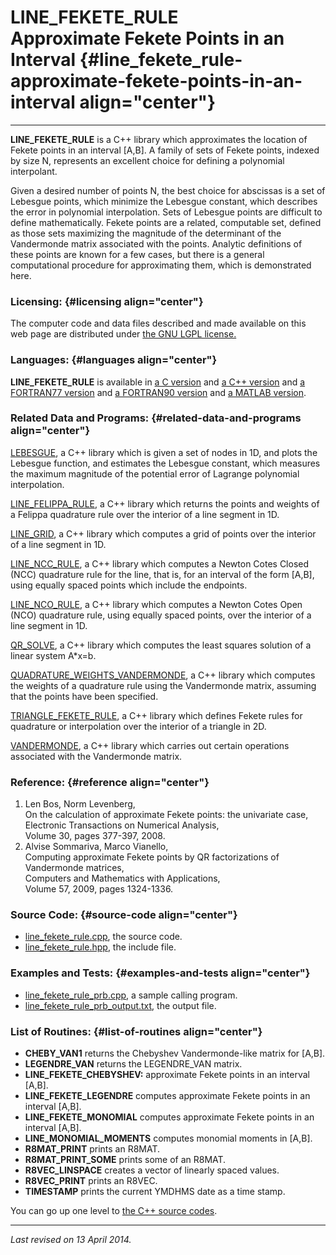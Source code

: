 LINE\_FEKETE\_RULE\
Approximate Fekete Points in an Interval {#line_fekete_rule-approximate-fekete-points-in-an-interval align="center"}
========================================

------------------------------------------------------------------------

**LINE\_FEKETE\_RULE** is a C++ library which approximates the location
of Fekete points in an interval \[A,B\]. A family of sets of Fekete
points, indexed by size N, represents an excellent choice for defining a
polynomial interpolant.

Given a desired number of points N, the best choice for abscissas is a
set of Lebesgue points, which minimize the Lebesgue constant, which
describes the error in polynomial interpolation. Sets of Lebesgue points
are difficult to define mathematically. Fekete points are a related,
computable set, defined as those sets maximizing the magnitude of the
determinant of the Vandermonde matrix associated with the points.
Analytic definitions of these points are known for a few cases, but
there is a general computational procedure for approximating them, which
is demonstrated here.

### Licensing: {#licensing align="center"}

The computer code and data files described and made available on this
web page are distributed under [the GNU LGPL
license.](../../txt/gnu_lgpl.txt)

### Languages: {#languages align="center"}

**LINE\_FEKETE\_RULE** is available in [a C
version](../../c_src/line_fekete_rule/line_fekete_rule.html) and [a C++
version](../../cpp_src/line_fekete_rule/line_fekete_rule.html) and [a
FORTRAN77 version](../../f77_src/line_fekete_rule/line_fekete_rule.html)
and [a FORTRAN90
version](../../f_src/line_fekete_rule/line_fekete_rule.html) and [a
MATLAB version](../../m_src/line_fekete_rule/line_fekete_rule.html).

### Related Data and Programs: {#related-data-and-programs align="center"}

[LEBESGUE](../../cpp_src/lebesgue/lebesgue.html), a C++ library which is
given a set of nodes in 1D, and plots the Lebesgue function, and
estimates the Lebesgue constant, which measures the maximum magnitude of
the potential error of Lagrange polynomial interpolation.

[LINE\_FELIPPA\_RULE](../../cpp_src/line_felippa_rule/line_felippa_rule.html),
a C++ library which returns the points and weights of a Felippa
quadrature rule over the interior of a line segment in 1D.

[LINE\_GRID](../../cpp_src/line_grid/line_grid.html), a C++ library
which computes a grid of points over the interior of a line segment in
1D.

[LINE\_NCC\_RULE](../../cpp_src/line_ncc_rule/line_ncc_rule.html), a C++
library which computes a Newton Cotes Closed (NCC) quadrature rule for
the line, that is, for an interval of the form \[A,B\], using equally
spaced points which include the endpoints.

[LINE\_NCO\_RULE](../../cpp_src/line_nco_rule/line_nco_rule.html), a C++
library which computes a Newton Cotes Open (NCO) quadrature rule, using
equally spaced points, over the interior of a line segment in 1D.

[QR\_SOLVE](../../cpp_src/qr_solve/qr_solve.html), a C++ library which
computes the least squares solution of a linear system A\*x=b.

[QUADRATURE\_WEIGHTS\_VANDERMONDE](../../cpp_src/quadrature_weights_vandermonde/quadrature_weights_vandermonde.html),
a C++ library which computes the weights of a quadrature rule using the
Vandermonde matrix, assuming that the points have been specified.

[TRIANGLE\_FEKETE\_RULE](../../cpp_src/triangle_fekete_rule/triangle_fekete_rule.html),
a C++ library which defines Fekete rules for quadrature or interpolation
over the interior of a triangle in 2D.

[VANDERMONDE](../../cpp_src/vandermonde/vandermonde.html), a C++ library
which carries out certain operations associated with the Vandermonde
matrix.

### Reference: {#reference align="center"}

1.  Len Bos, Norm Levenberg,\
    On the calculation of approximate Fekete points: the univariate
    case,\
    Electronic Transactions on Numerical Analysis,\
    Volume 30, pages 377-397, 2008.
2.  Alvise Sommariva, Marco Vianello,\
    Computing approximate Fekete points by QR factorizations of
    Vandermonde matrices,\
    Computers and Mathematics with Applications,\
    Volume 57, 2009, pages 1324-1336.

### Source Code: {#source-code align="center"}

-   [line\_fekete\_rule.cpp](line_fekete_rule.cpp), the source code.
-   [line\_fekete\_rule.hpp](line_fekete_rule.hpp), the include file.

### Examples and Tests: {#examples-and-tests align="center"}

-   [line\_fekete\_rule\_prb.cpp](line_fekete_rule_prb.cpp), a sample
    calling program.
-   [line\_fekete\_rule\_prb\_output.txt](line_fekete_rule_prb_output.txt),
    the output file.

### List of Routines: {#list-of-routines align="center"}

-   **CHEBY\_VAN1** returns the Chebyshev Vandermonde-like matrix for
    \[A,B\].
-   **LEGENDRE\_VAN** returns the LEGENDRE\_VAN matrix.
-   **LINE\_FEKETE\_CHEBYSHEV:** approximate Fekete points in an
    interval \[A,B\].
-   **LINE\_FEKETE\_LEGENDRE** computes approximate Fekete points in an
    interval \[A,B\].
-   **LINE\_FEKETE\_MONOMIAL** computes approximate Fekete points in an
    interval \[A,B\].
-   **LINE\_MONOMIAL\_MOMENTS** computes monomial moments in \[A,B\].
-   **R8MAT\_PRINT** prints an R8MAT.
-   **R8MAT\_PRINT\_SOME** prints some of an R8MAT.
-   **R8VEC\_LINSPACE** creates a vector of linearly spaced values.
-   **R8VEC\_PRINT** prints an R8VEC.
-   **TIMESTAMP** prints the current YMDHMS date as a time stamp.

You can go up one level to [the C++ source codes](../cpp_src.html).

------------------------------------------------------------------------

*Last revised on 13 April 2014.*
